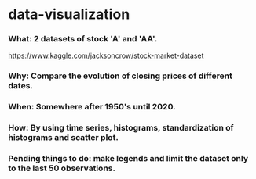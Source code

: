 # data-visualization

### What: 2 datasets of stock 'A' and 'AA'.  
https://www.kaggle.com/jacksoncrow/stock-market-dataset

### Why: Compare the evolution of closing prices of different dates.

### When: Somewhere after 1950's until 2020.

### How: By using time series, histograms, standardization of histograms and scatter plot.

### Pending things to do: make legends and limit the dataset only to the last 50 observations. 






